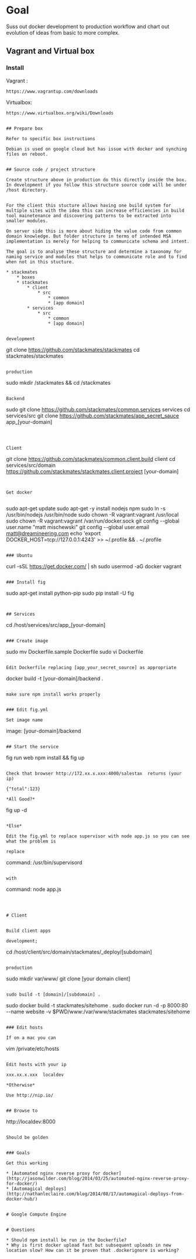 
# Goal

Suss out docker development to production workflow and chart out evolution of ideas from basic to more complex.


## Vagrant and Virtual box

### Install

Vagrant :
```
https://www.vagrantup.com/downloads
```

Virtualbox:
```
https://www.virtualbox.org/wiki/Downloads


## Prepare box

Refer to specific box instructions

Debian is used on google cloud but has issue with docker and synching files on reboot.


## Source code / project structure

Create structure above in production do this directly inside the box. In development if you follow this structure source code will be under /host directory.


For the client this stucture allows having one build system for multiple sites with the idea this can increase efficiencies in build tool mainetenance and discovering patterns to be extracted into smaller modules.

On server side this is more about hiding the value code from common domain knowledge. But folder structure in terms of intended MSA implementation is merely for helping to communicate schema and intent.

The goal is to analyse these structure and determine a taxonomy for naming service and modules that helps to communicate role and to find when not in this stucture.

* stackmates
    * boxes
    * stackmates
        * client
            * src
                * common
                * [app domain]
        * services
            * src
                * common
                * [app domain]


development
```
git clone https://github.com/stackmates/stackmates
cd stackmates/stackmates
```

production
```
sudo mkdir /stackmates && cd /stackmates
```

Backend
```
sudo git clone https://github.com/stackmates/common.services services
cd services/src
git clone https://github.com/stackmates/app_secret_sauce app_[your-domain]
```



Client
```
git clone https://github.com/stackmates/common.client.build client
cd services/src/domain
https://github.com/stackmates/stackmates.client.project [your-domain]
```


Get docker
```


```

```
sudo apt-get update
sudo apt-get -y install nodejs npm
sudo ln -s /usr/bin/nodejs /usr/bin/node
sudo chown -R vagrant:vagrant /usr/local
sudo chown -R vagrant:vagrant /var/run/docker.sock
git config --global user.name "matt mischewski"
git config --global user.email matt@dreamineering.com
echo 'export DOCKER_HOST=tcp://127.0.0.1:4243' >> ~/.profile && . ~/.profile
```

### Ubuntu
```
curl -sSL https://get.docker.com/ | sh
sudo usermod -aG docker vagrant
```

### Install fig

```
sudo apt-get install python-pip
sudo pip install -U fig
```


## Services

```
 cd /host/services/src/app_[your-domain]
```

### Create image

```
sudo mv Dockerfile.sample Dockerfile
sudo vi Dockerfile
```

Edit Dockerfile replacing [app_your_secret_source] as appropriate

```
docker build -t [your-domain]/backend .
```

make sure npm install works properly


### Edit fig.yml

Set image name

```
image: [your-domain]/backend
```

## Start the service

```
fig run web npm install && fig up
```

Check that browser http://172.xx.x.xxx:4000/salestax  returns (your ip)

{"total":123}

*All Good?*

```
  fig up -d
```

*Else*

Edit the fig.yml to replace supervisor with node app.js so you can see what the problem is

replace
```
  command: /usr/bin/supervisord
```

with
```
  command: node app.js
```



# Client


Build client apps

development;
```
cd /host/client/src/domain/stackmates/_deploy/[subdomain]
```

production
```
sudo mkdir var/www/
git clone [your domain client]
```

sudo build -t [domain]/[subdomain] .

```
sudo docker build -t stackmates/sitehome .
sudo docker run -d -p 8000:80 --name website -v $PWD/www:/var/www/stackmates stackmates/sitehome
```

### Edit hosts

If on a mac you can

```
vim /private/etc/hosts
```

Edit hosts with your ip

xxx.xx.x.xxx  localdev

*Otherwise*

Use http://nip.io/


## Browse to

```
http://localdev:8000
```

Should be golden


### Goals

Get this working

* [Automated nginx reverse proxy for docker](http://jasonwilder.com/blog/2014/03/25/automated-nginx-reverse-proxy-for-docker/)
* [Automagical deploys](http://nathanleclaire.com/blog/2014/08/17/automagical-deploys-from-docker-hub/)


# Google Compute Engine


# Questions

* Should npm install be run in the Dockerfile?
* Why is first docker upload fast but subsequent uploads in new location slow? How can it be proven that .dockerignore is working?


